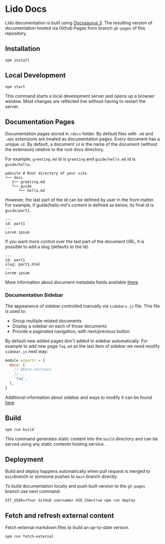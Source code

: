 # Lido Docs

Lido documentation is built using [Docusaurus 3](https://docusaurus.io/). The resulting version of documentation hosted via Github Pages from branch `gh-pages` of this repository.

## Installation

```console
npm install
```

## Local Development

```console
npm start
```

This command starts a local development server and opens up a browser window. Most changes are reflected live without having to restart the server.

## Documentation Pages

Documentation pages stored in `/docs` folder. By default files with `.md` and `.mdx` extensions are treated as documentation pages. Every document has a unique `id`. By default, a document `id` is the name of the document (without the extension) relative to the root docs directory.

For example, `greeting.md` id is `greeting` and `guide/hello.md` id is `guide/hello`.

```
website # Root directory of your site
└── docs
   ├── greeting.md
   └── guide
      └── hello.md
```

However, the last part of the id can be defined by user in the front matter. For example, if guide/hello.md's content is defined as below, its final id is `guide/part1`.

```
---
id: part1
---
Lorem ipsum
```

If you want more control over the last part of the document URL, it is possible to add a slug (defaults to the id).

```
---
id: part1
slug: part1.html
---
Lorem ipsum
```

More information about document metadata fields available [there](https://docusaurus.io/docs/api/plugins/@docusaurus/plugin-content-docs#markdown-frontmatter)

### Documentation Sidebar

The appearance of sidebar controlled manually via `sidebars.js` file. This file is used to:

- Group multiple related documents
- Display a sidebar on each of those documents
- Provide a paginated navigation, with next/previous button

By default new added pages don't added to sidebar automatically. For example to add new page `faq.md` as the last item of sidebar we need modify `sidebar.js` next way:

```js
module.exports = {
  docs: [
    // Above sections
    // ...
    'faq',
  ],
}
```

Additional information about sidebar and ways to modify it can be found [here](https://docusaurus.io/docs/sidebar)

## Build

```console
npm run build
```

This command generates static content into the `build` directory and can be served using any static contents hosting service.

## Deployment

Build and deploy happens automatically when pull request is merged to `main`branch or someone pushes to `main` branch directly.

To build documentation locally and push built version to the `gh-pages` branch use next command:

```console
GIT_USER=<Your GitHub username> USE_SSH=true npm run deploy
```

## Fetch and refresh external content

Fetch external markdown files to build an up-to-date version.

```console
npm run fetch-external
```
